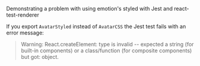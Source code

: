 Demonstrating a problem with using emotion's styled with Jest and react-test-renderer

If you export `AvatarStyled` instead of `AvatarCSS` the Jest test fails with an error message:

> Warning: React.createElement: type is invalid -- expected a string (for built-in components) or a class/function (for composite components) but got: object.

